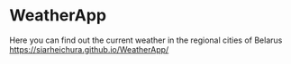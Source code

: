 # WeatherApp
Here you can find out the current weather in the regional cities of Belarus
https://siarheichura.github.io/WeatherApp/
